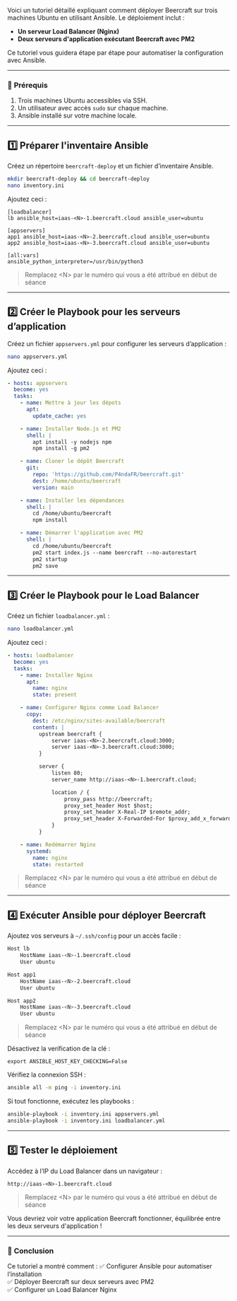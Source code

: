 Voici un tutoriel détaillé expliquant comment déployer Beercraft sur trois machines Ubuntu en utilisant Ansible. Le déploiement inclut :

- **Un serveur Load Balancer (Nginx)**
- **Deux serveurs d'application exécutant Beercraft avec PM2**
  
Ce tutoriel vous guidera étape par étape pour automatiser la configuration avec Ansible.

---

### 📜 **Prérequis**
1. Trois machines Ubuntu accessibles via SSH.
2. Un utilisateur avec accès `sudo` sur chaque machine.
3. Ansible installé sur votre machine locale.

---

## **1️⃣ Préparer l'inventaire Ansible**
Créez un répertoire `beercraft-deploy` et un fichier d’inventaire Ansible.

```bash
mkdir beercraft-deploy && cd beercraft-deploy
nano inventory.ini
```

Ajoutez ceci :

```
[loadbalancer]
lb ansible_host=iaas-<N>-1.beercraft.cloud ansible_user=ubuntu

[appservers]
app1 ansible_host=iaas-<N>-2.beercraft.cloud ansible_user=ubuntu
app2 ansible_host=iaas-<N>-3.beercraft.cloud ansible_user=ubuntu

[all:vars]
ansible_python_interpreter=/usr/bin/python3
```

> Remplacez \<N\> par le numéro qui vous a été attribué en début de séance
---

## **2️⃣ Créer le Playbook pour les serveurs d’application**
Créez un fichier `appservers.yml` pour configurer les serveurs d’application :

```bash
nano appservers.yml
```

Ajoutez ceci :

```yaml
- hosts: appservers
  become: yes
  tasks:
    - name: Mettre à jour les dépots
      apt:
        update_cache: yes

    - name: Installer Node.js et PM2
      shell: |
        apt install -y nodejs npm
        npm install -g pm2

    - name: Cloner le dépôt Beercraft
      git:
        repo: 'https://github.com/P4ndaFR/beercraft.git'
        dest: /home/ubuntu/beercraft
        version: main

    - name: Installer les dépendances
      shell: |
        cd /home/ubuntu/beercraft
        npm install

    - name: Démarrer l'application avec PM2
      shell: |
        cd /home/ubuntu/beercraft
        pm2 start index.js --name beercraft --no-autorestart
        pm2 startup
        pm2 save
```

---

## **3️⃣ Créer le Playbook pour le Load Balancer**
Créez un fichier `loadbalancer.yml` :

```bash
nano loadbalancer.yml
```

Ajoutez ceci :

```yaml
- hosts: loadbalancer
  become: yes
  tasks:
    - name: Installer Nginx
      apt:
        name: nginx
        state: present

    - name: Configurer Nginx comme Load Balancer
      copy:
        dest: /etc/nginx/sites-available/beercraft
        content: |
          upstream beercraft {
              server iaas-<N>-2.beercraft.cloud:3000;
              server iaas-<N>-3.beercraft.cloud:3000;
          }

          server {
              listen 80;
              server_name http://iaas-<N>-1.beercraft.cloud;

              location / {
                  proxy_pass http://beercraft;
                  proxy_set_header Host $host;
                  proxy_set_header X-Real-IP $remote_addr;
                  proxy_set_header X-Forwarded-For $proxy_add_x_forwarded_for;
              }
          }

    - name: Redémarrer Nginx
      systemd:
        name: nginx
        state: restarted
```

> Remplacez \<N\> par le numéro qui vous a été attribué en début de séance

---

## **4️⃣ Exécuter Ansible pour déployer Beercraft**
Ajoutez vos serveurs à `~/.ssh/config` pour un accès facile :

```bash
Host lb
    HostName iaas-<N>-1.beercraft.cloud
    User ubuntu

Host app1
    HostName iaas-<N>-2.beercraft.cloud
    User ubuntu

Host app2
    HostName iaas-<N>-3.beercraft.cloud
    User ubuntu
```

> Remplacez \<N\> par le numéro qui vous a été attribué en début de séance

Désactivez la verification de la clé :
```
export ANSIBLE_HOST_KEY_CHECKING=False
```

Vérifiez la connexion SSH :

```bash
ansible all -m ping -i inventory.ini
```

Si tout fonctionne, exécutez les playbooks :

```bash
ansible-playbook -i inventory.ini appservers.yml
ansible-playbook -i inventory.ini loadbalancer.yml
```

---

## **5️⃣ Tester le déploiement**
Accédez à l’IP du Load Balancer dans un navigateur :

```
http://iaas-<N>-1.beercraft.cloud
```
> Remplacez \<N\> par le numéro qui vous a été attribué en début de séance

Vous devriez voir votre application Beercraft fonctionner, équilibrée entre les deux serveurs d'application !

---

### 🎯 **Conclusion**
Ce tutoriel a montré comment :
✅ Configurer Ansible pour automatiser l’installation  
✅ Déployer Beercraft sur deux serveurs avec PM2  
✅ Configurer un Load Balancer Nginx  